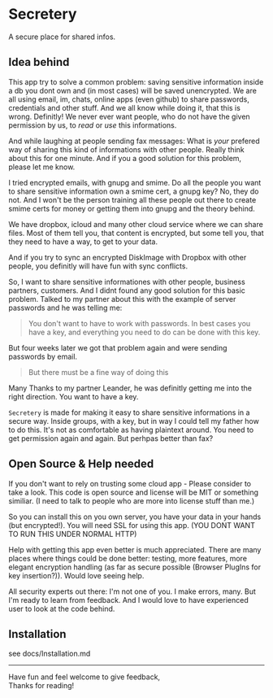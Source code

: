 Secretery
=========
A secure place for shared infos.

Idea behind
-----------
This app try to solve a common problem: saving sensitive information inside a db you dont own and (in most cases) will be saved unencrypted. We are all using email, im, chats, online apps (even github) to share passwords, credentials and other stuff. And we all know while doing it, that this is wrong. Definitly! We never ever want people, who do not have the given permission by us, to *read* or *use* this informations.

And while laughing at people sending fax messages: What is *your* prefered way of sharing this kind of informations with other people. Really think about this for one minute. And if you a good solution for this problem, please let me know.

I tried encrypted emails, with gnupg and smime. Do all the people you want to share sensitive information own a smime cert, a gnupg key? No, they do not. And I won't be the person training all these people out there to create smime certs for money or getting them into gnupg and the theory behind.

We have dropbox, icloud and many other cloud service where we can share files. Most of them tell you, that content is encrypted, but some tell you, that they need to have a way, to get to your data.

And if you try to sync an encrypted DiskImage with Dropbox with other people, you definitly will have fun with sync conflicts.

So, I want to share sensitive informationes with other people, business partners, customers. And I didnt found any good solution for this basic problem. Talked to my partner about this with the example of server passwords and he was telling me: 

> You don't want to have to work with passwords. In best cases you have a key, and everything you need to do can be done with this key.

But four weeks later we got that problem again and were sending passwords by email.

> But there must be a fine way of doing this

Many Thanks to my partner Leander, he was definitly getting me into the right direction. You want to have a key. 

`Secretery` is made for making it easy to share sensitive informations in a secure way. Inside groups, with a key, but in way I could tell my father how to do this. It's not as comfortable as having plaintext around. You need to get permission again and again. But perhpas better than fax?

Open Source & Help needed
-------------------------
If you don't want to rely on trusting some cloud app - Please consider to take a look. This code is open source and license will be MIT or something similiar. (I need to talk to people who are more into license stuff than me.)

So you can install this on you own server, you have your data in your hands (but encrypted!). You will need SSL for using this app. (YOU DONT WANT TO RUN THIS UNDER NORMAL HTTP)

Help with getting this app even better is much appreciated. There are many places where things could be done better: testing, more features, more elegant encryption handling (as far as secure possible (Browser PlugIns for key insertion?)). Would love seeing help.

All security experts out there: I'm not one of you. I make errors, many. But I'm ready to learn from feedback. And I would love to have experienced user to look at the code behind. 

Installation
------------
see docs/Installation.md

---

Have fun and feel welcome to give feedback,  
Thanks for reading!
